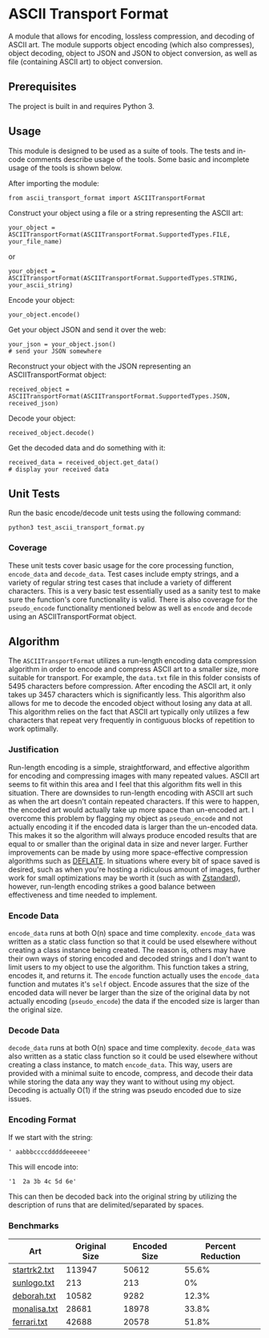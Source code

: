 # ASCII Transport Format

A module that allows for encoding, lossless compression, and decoding of ASCII art. The module supports object encoding (which also compresses), object decoding, object to JSON and JSON to object conversion, as well as file (containing ASCII art) to object conversion. 

## Prerequisites

The project is built in and requires Python 3.

## Usage

This module is designed to be used as a suite of tools. The tests and in-code comments describe usage of the tools. 
Some basic and incomplete usage of the tools is shown below.

After importing the module:
```
from ascii_transport_format import ASCIITransportFormat
```

Construct your object using a file or a string representing the ASCII art:
```
your_object = ASCIITransportFormat(ASCIITransportFormat.SupportedTypes.FILE, your_file_name)
```
or
```
your_object = ASCIITransportFormat(ASCIITransportFormat.SupportedTypes.STRING, your_ascii_string)
```

Encode your object:
```
your_object.encode()
```

Get your object JSON and send it over the web:
```
your_json = your_object.json()
# send your JSON somewhere
```

Reconstruct your object with the JSON representing an ASCIITransportFormat object:
```
received_object = ASCIITransportFormat(ASCIITransportFormat.SupportedTypes.JSON, received_json)
```

Decode your object:
```
received_object.decode()
```

Get the decoded data and do something with it:
```
received_data = received_object.get_data()
# display your received data
```


## Unit Tests

Run the basic encode/decode unit tests using the following command:

```
python3 test_ascii_transport_format.py 
```

### Coverage
These unit tests cover basic usage for the core processing function, `encode_data` and `decode_data`. Test cases include empty strings, and a variety of regular string test cases that include a variety of different characters. This is a very basic test essentially used as a sanity test to make sure the function's core functionality is valid. There is also coverage for the `pseudo_encode` functionality mentioned below as well as `encode` and `decode` using an ASCIITransportFormat object.

## Algorithm
The `ASCIITransportFormat` utilizes a run-length encoding data compression algorithm in order to encode and compress ASCII art to a smaller size, more suitable for transport. For example, the `data.txt` file in this folder consists of 5495 characters before compression. After encoding the ASCII art, it only takes up 3457 characters which is significantly less. This algorithm also allows for me to decode the encoded object without losing any data at all. This algorithm relies on the fact that ASCII art typically only utilizes a few characters that repeat very frequently in contiguous blocks of repetition to work optimally.

### Justification
Run-length encoding is a simple, straightforward, and effective algorithm for encoding and compressing images with many repeated values. ASCII art seems to fit within this area and I feel that this algorithm fits well in this situation. There are downsides to run-length encoding with ASCII art such as when the art doesn't contain repeated characters. If this were to happen, the encoded art would actually take up more space than un-encoded art. I overcome this problem by flagging my object as `pseudo_encode` and not actually encoding it if the encoded data is larger than the un-encoded data. This makes it so the algorithm will always produce encoded results that are equal to or smaller than the original data in size and never larger. Further improvements can be made by using more space-effective compression algorithms such as [DEFLATE](https://en.wikipedia.org/wiki/DEFLATE). In situations where every bit of space saved is desired, such as when you're hosting a ridiculous amount of images, further work for small optimizations may be worth it (such as with [Zstandard](https://code.facebook.com/posts/1658392934479273/smaller-and-faster-data-compression-with-zstandard/)), however, run-length encoding strikes a good balance between effectiveness and time needed to implement.

### Encode Data
`encode_data` runs at both O(n) space and time complexity. `encode_data` was written as a static class function so that it could be used elsewhere without creating a class instance being created. The reason is, others may have their own ways of storing encoded and decoded strings and I don't want to limit users to my object to use the algorithm. This function takes a string, encodes it, and returns it. The `encode` function actually uses the `encode_data` function and mutates it's `self` object. Encode assures that the size of the encoded data will never be larger than the size of the original data by not actually encoding (`pseudo_encode`) the data if the encoded size is larger than the original size. 

### Decode Data
`decode_data` runs at both O(n) space and time complexity. `decode_data` was also written as a static class function so it could be used elsewhere without creating a class instance, to match `encode_data`. This way, users are provided with a minimal suite to encode, compress, and decode their data while storing the data any way they want to without using my object. Decoding is actually O(1) if the string was pseudo encoded due to size issues. 

### Encoding Format
If we start with the string:
```
' aabbbccccdddddeeeeee'
```

This will encode into:
```
'1  2a 3b 4c 5d 6e'
```

This can then be decoded back into the original string by utilizing the description of runs that are delimited/separated by spaces.

### Benchmarks
Art | Original Size | Encoded Size | Percent Reduction
------------ | ------------- | ------------- | -------------
[startrk2.txt](http://www.textfiles.com/art/startrk2.art) | 113947 | 50612 | 55.6%
[sunlogo.txt](http://www.textfiles.com/art/sunlogo.txt) | 213 | 213 | 0%
[deborah.txt](http://www.textfiles.com/art/deborah.art) | 10582 | 9282 | 12.3%
[monalisa.txt](http://www.textfiles.com/art/monalisa.art) | 28681 | 18978 | 33.8%
[ferrari.txt](http://www.textfiles.com/art/ferrari.art) | 42688 | 20578 | 51.8%
